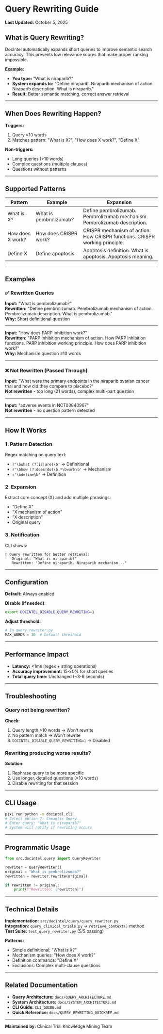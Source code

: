 # Query Rewriting Guide

**Last Updated:** October 5, 2025

## What is Query Rewriting?

DocIntel automatically expands short queries to improve semantic search accuracy. This prevents low relevance scores that make proper ranking impossible.

**Example:**
- **You type:** "What is niraparib?"
- **System expands to:** "Define niraparib. Niraparib mechanism of action. Niraparib description. What is niraparib."
- **Result:** Better semantic matching, correct answer retrieval

---

## When Does Rewriting Happen?

**Triggers:**
1. Query ≤10 words
2. Matches pattern: "What is X?", "How does X work?", "Define X"

**Non-triggers:**
- Long queries (>10 words)
- Complex questions (multiple clauses)
- Questions without patterns

---

## Supported Patterns

| Pattern | Example | Expansion |
|---------|---------|-----------|
| What is X? | What is pembrolizumab? | Define pembrolizumab. Pembrolizumab mechanism. Pembrolizumab description. |
| How does X work? | How does CRISPR work? | CRISPR mechanism of action. How CRISPR functions. CRISPR working principle. |
| Define X | Define apoptosis | Apoptosis definition. What is apoptosis. Apoptosis meaning. |

---

## Examples

### ✅ Rewritten Queries

**Input:** "What is pembrolizumab?"  
**Rewritten:** "Define pembrolizumab. Pembrolizumab mechanism of action. Pembrolizumab description. What is pembrolizumab."  
**Why:** Short definitional question

---

**Input:** "How does PARP inhibition work?"  
**Rewritten:** "PARP inhibition mechanism of action. How PARP inhibition functions. PARP inhibition working principle. How does PARP inhibition work?"  
**Why:** Mechanism question ≤10 words

---

### ❌ Not Rewritten (Passed Through)

**Input:** "What were the primary endpoints in the niraparib ovarian cancer trial and how did they compare to placebo?"  
**Not rewritten** - too long (21 words), complex multi-part question

---

**Input:** "adverse events in NCT03840967"  
**Not rewritten** - no question pattern detected

---

## How It Works

### 1. Pattern Detection
Regex matching on query text:
- `r'\bwhat (?:is|are)\b'` → Definitional
- `r'\bhow (?:does|do)\b.*\bwork\b'` → Mechanism
- `r'\bdefine\b'` → Definition

### 2. Expansion
Extract core concept (X) and add multiple phrasings:
- "Define X"
- "X mechanism of action"
- "X description"
- Original query

### 3. Notification
CLI shows:
```
🔄 Query rewritten for better retrieval:
   Original: "What is niraparib?"
   Rewritten: "Define niraparib. Niraparib mechanism..."
```

---

## Configuration

**Default:** Always enabled

**Disable (if needed):**
```bash
export DOCINTEL_DISABLE_QUERY_REWRITING=1
```

**Adjust threshold:**
```python
# In query_rewriter.py
MAX_WORDS = 10  # Default threshold
```

---

## Performance Impact

- **Latency:** <1ms (regex + string operations)
- **Accuracy improvement:** 15-20% for short queries
- **Total query time:** Unchanged (~3-6 seconds)

---

## Troubleshooting

### Query not being rewritten?
**Check:**
1. Query length >10 words → Won't rewrite
2. No pattern match → Won't rewrite
3. `DOCINTEL_DISABLE_QUERY_REWRITING=1` → Disabled

### Rewriting producing worse results?
**Solution:**
1. Rephrase query to be more specific
2. Use longer, detailed questions (>10 words)
3. Disable rewriting for that session

---

## CLI Usage

```bash
pixi run python -m docintel.cli
# Select option 7: Semantic Query
# Enter query: "What is niraparib?"
# System will notify if rewriting occurs
```

---

## Programmatic Usage

```python
from src.docintel.query import QueryRewriter

rewriter = QueryRewriter()
original = "What is pembrolizumab?"
rewritten = rewriter.rewrite(original)

if rewritten != original:
    print(f"Rewritten: {rewritten}")
```

---

## Technical Details

**Implementation:** `src/docintel/query/query_rewriter.py`  
**Integration:** `query_clinical_trials.py` → `retrieve_context()` method  
**Test Suite:** `test_query_rewriter.py` (5/5 passing)

**Patterns:**
- Simple definitional: "What is X?"
- Mechanism queries: "How does X work?"
- Definition commands: "Define X"
- Exclusions: Complex multi-clause questions

---

## Related Documentation

- **Query Architecture:** `docs/QUERY_ARCHITECTURE.md`
- **System Architecture:** `docs/SYSTEM_ARCHITECTURE.md`
- **CLI Guide:** `CLI_GUIDE.md`
- **Quick Reference:** `docs/QUERY_REWRITING_QUICKREF.md`

---

**Maintained by:** Clinical Trial Knowledge Mining Team
